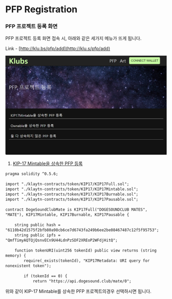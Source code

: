 # PFP Registration

### **PFP 프로젝트 등록 화면**&#x20;

PFP 프로젝트 등록 화면 접속 시, 아래와 같은 세가지 메뉴가 뜨게 됩니다.

Link - [http://klu.bs/pfp/add](http://klu.s/pfp/add)

![Klubs PFP Registration Main Page](../.gitbook/assets/17L56Ok2S28Si-HmyqcjWQw.png)

1. [KIP-17 Mintable을 상속한 PFP 등록](https://klu.bs/pfp/add-by-minter)

```
pragma solidity ^0.5.6;

import "./klaytn-contracts/token/KIP17/KIP17Full.sol";
import "./klaytn-contracts/token/KIP17/KIP17Mintable.sol";
import "./klaytn-contracts/token/KIP17/KIP17Burnable.sol";
import "./klaytn-contracts/token/KIP17/KIP17Pausable.sol";

contract DogeSoundClubMate is KIP17Full("DOGESOUNDCLUB MATES", "MATE"), KIP17Mintable, KIP17Burnable, KIP17Pausable {

    string public hash = "6110b42d1575f2bfb80a98cb6ce7d6743fa249b6ee2be08467487c12f5f95753";
    string public ipfs = "QmfTimyAQTQjQsnvECn9U44LdnPzSDF2XREoP2WFdjHitQ";

    function tokenURI(uint256 tokenId) public view returns (string memory) {
        require(_exists(tokenId), "KIP17Metadata: URI query for nonexistent token");
        
        if (tokenId == 0) {
            return "https://api.dogesound.club/mate/0";
```

위와 같이 KIP-17 Mintable를 상속한 PFP 프로젝트의경우 선택하시면 됩니다.
